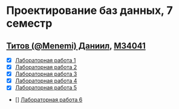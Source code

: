 # Проектирование баз данных, 7 семестр

## [Титов (@Menemi) Даниил](https://t.me/Menemi), [M34041](https://m34041.notion.site/M34041-784ae713119e4d208d42bd32e8ff6e7b?pvs=4)

- [x] [Лабораторная работа 1](https://github.com/Menemi/IS-2023-database-design-7-sem/tree/master/Lab1)
- [x] [Лабораторная работа 2](https://github.com/Menemi/IS-2023-database-design-7-sem/tree/master/Lab2)
- [x] [Лабораторная работа 3](https://github.com/Menemi/IS-2023-database-design-7-sem/tree/master/Lab3)
- [x] [Лабораторная работа 4](https://github.com/Menemi/IS-2023-database-design-7-sem/tree/master/Lab4)
- [x] [Лабораторная работа 5](https://github.com/Menemi/IS-2023-database-design-7-sem/tree/master/Lab5)
- [] [Лабораторная работа 6](https://github.com/Menemi/IS-2023-database-design-7-sem/tree/master/Lab6)
